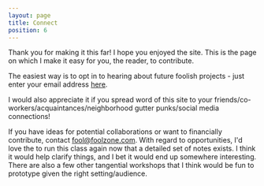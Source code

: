 ```yaml
---
layout: page
title: Connect
position: 6
---
```


Thank you for making it this far!  I hope you enjoyed the site.  This is the page on which I make it easy for you, the reader, to contribute.  

The easiest way is to opt in to hearing about future foolish projects - just enter your email address [here](http://foolzone.com/).  

I would also appreciate it if you spread word of this site to your friends/co-workers/acquaintances/neighborhood gutter punks/social media connections!  

If you have ideas for potential collaborations or want to financially contribute, contact <a href="mailto:fool@foolzone.com?Subject=Let's%20be%20friends!" target="_top">fool@foolzone.com</a>.  With regard to opportunities, I'd love the to run this class again now that a detailed set of notes exists.  I think it would help clarify things, and I bet it would end up somewhere interesting.  There are also a few other tangential workshops that I think would be fun to prototype given the right setting/audience.